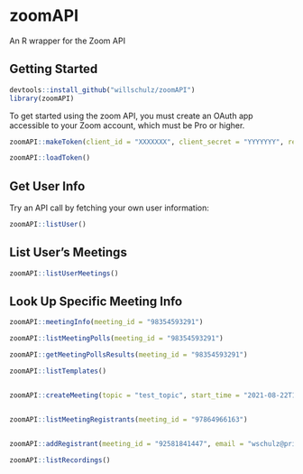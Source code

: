 
# zoomAPI

An R wrapper for the Zoom API

## Getting Started

``` r
devtools::install_github("willschulz/zoomAPI")
library(zoomAPI)
```

To get started using the zoom API, you must create an OAuth app
accessible to your Zoom account, which must be Pro or higher.

``` r
zoomAPI::makeToken(client_id = "XXXXXXX", client_secret = "YYYYYYY", redirect_uri = "https://www.ZZZZZZZ.com", app_name = "", save = TRUE)

zoomAPI::loadToken()
```

## Get User Info

Try an API call by fetching your own user information:

``` r
zoomAPI::listUser()
```

## List User’s Meetings

``` r
zoomAPI::listUserMeetings()
```

## Look Up Specific Meeting Info

``` r
zoomAPI::meetingInfo(meeting_id = "98354593291")
```

``` r
zoomAPI::listMeetingPolls(meeting_id = "98354593291")
```

``` r
zoomAPI::getMeetingPollsResults(meeting_id = "98354593291")
```

``` r
zoomAPI::listTemplates()
```

``` r

zoomAPI::createMeeting(topic = "test_topic", start_time = "2021-08-22T17:35:00", duration = 10)
```

``` r

zoomAPI::listMeetingRegistrants(meeting_id = "97864966163")
```

``` r

zoomAPI::addRegistrant(meeting_id = "92581841447", email = "wschulz@princeton.edu", first_name = "Will")
```

``` r
zoomAPI::listRecordings()
```
